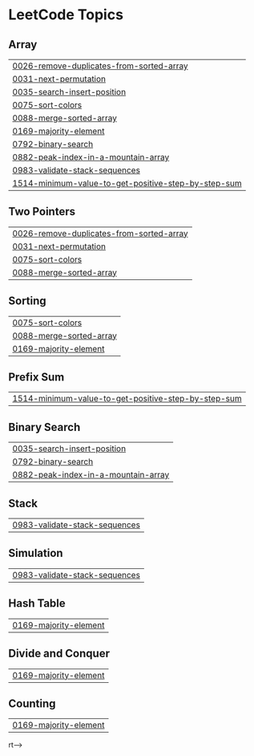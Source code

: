 

<!---LeetCode Topics Start-->
# LeetCode Topics
## Array
|  |
| ------- |
| [0026-remove-duplicates-from-sorted-array](https://github.com/mayankissrani/Leetcode-Questions/tree/master/0026-remove-duplicates-from-sorted-array) |
| [0031-next-permutation](https://github.com/mayankissrani/Leetcode-Questions/tree/master/0031-next-permutation) |
| [0035-search-insert-position](https://github.com/mayankissrani/Leetcode-Questions/tree/master/0035-search-insert-position) |
| [0075-sort-colors](https://github.com/mayankissrani/Leetcode-Questions/tree/master/0075-sort-colors) |
| [0088-merge-sorted-array](https://github.com/mayankissrani/Leetcode-Questions/tree/master/0088-merge-sorted-array) |
| [0169-majority-element](https://github.com/mayankissrani/Leetcode-Questions/tree/master/0169-majority-element) |
| [0792-binary-search](https://github.com/mayankissrani/Leetcode-Questions/tree/master/0792-binary-search) |
| [0882-peak-index-in-a-mountain-array](https://github.com/mayankissrani/Leetcode-Questions/tree/master/0882-peak-index-in-a-mountain-array) |
| [0983-validate-stack-sequences](https://github.com/mayankissrani/Leetcode-Questions/tree/master/0983-validate-stack-sequences) |
| [1514-minimum-value-to-get-positive-step-by-step-sum](https://github.com/mayankissrani/Leetcode-Questions/tree/master/1514-minimum-value-to-get-positive-step-by-step-sum) |
## Two Pointers
|  |
| ------- |
| [0026-remove-duplicates-from-sorted-array](https://github.com/mayankissrani/Leetcode-Questions/tree/master/0026-remove-duplicates-from-sorted-array) |
| [0031-next-permutation](https://github.com/mayankissrani/Leetcode-Questions/tree/master/0031-next-permutation) |
| [0075-sort-colors](https://github.com/mayankissrani/Leetcode-Questions/tree/master/0075-sort-colors) |
| [0088-merge-sorted-array](https://github.com/mayankissrani/Leetcode-Questions/tree/master/0088-merge-sorted-array) |
## Sorting
|  |
| ------- |
| [0075-sort-colors](https://github.com/mayankissrani/Leetcode-Questions/tree/master/0075-sort-colors) |
| [0088-merge-sorted-array](https://github.com/mayankissrani/Leetcode-Questions/tree/master/0088-merge-sorted-array) |
| [0169-majority-element](https://github.com/mayankissrani/Leetcode-Questions/tree/master/0169-majority-element) |
## Prefix Sum
|  |
| ------- |
| [1514-minimum-value-to-get-positive-step-by-step-sum](https://github.com/mayankissrani/Leetcode-Questions/tree/master/1514-minimum-value-to-get-positive-step-by-step-sum) |
## Binary Search
|  |
| ------- |
| [0035-search-insert-position](https://github.com/mayankissrani/Leetcode-Questions/tree/master/0035-search-insert-position) |
| [0792-binary-search](https://github.com/mayankissrani/Leetcode-Questions/tree/master/0792-binary-search) |
| [0882-peak-index-in-a-mountain-array](https://github.com/mayankissrani/Leetcode-Questions/tree/master/0882-peak-index-in-a-mountain-array) |
## Stack
|  |
| ------- |
| [0983-validate-stack-sequences](https://github.com/mayankissrani/Leetcode-Questions/tree/master/0983-validate-stack-sequences) |
## Simulation
|  |
| ------- |
| [0983-validate-stack-sequences](https://github.com/mayankissrani/Leetcode-Questions/tree/master/0983-validate-stack-sequences) |
## Hash Table
|  |
| ------- |
| [0169-majority-element](https://github.com/mayankissrani/Leetcode-Questions/tree/master/0169-majority-element) |
## Divide and Conquer
|  |
| ------- |
| [0169-majority-element](https://github.com/mayankissrani/Leetcode-Questions/tree/master/0169-majority-element) |
## Counting
|  |
| ------- |
| [0169-majority-element](https://github.com/mayankissrani/Leetcode-Questions/tree/master/0169-majority-element) |
<!---LeetCode Topics End-->rt-->
